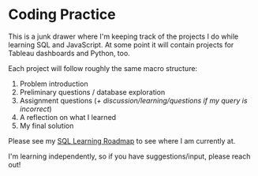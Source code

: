 # Coding Practice
This is a junk drawer where I'm keeping track of the projects I do while learning SQL and JavaScript. At some point it will contain projects for Tableau dashboards and Python, too. 

Each project will follow roughly the same macro structure:

1. Problem introduction
2. Preliminary questions / database exploration
3. Assignment questions (_+ discussion/learning/questions if my query is incorrect_)
4. A reflection on what I learned
5. My final solution

Please see my [SQL Learning Roadmap](https://github.com/SuikaCider/coding_practice/blob/main/SQL/README.md) to see where I am currently at.

I'm learning independently, so if you have suggestions/input, please reach out!
